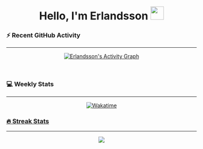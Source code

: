 <h1 align="center">Hello, I'm Erlandsson <img src="https://media.giphy.com/media/hvRJCLFzcasrR4ia7z/giphy.gif" width="35px"></h1>

<!-- <h2>Contact Me</h2>

<p align="left">
	<a href="mailto:antonpang05@gmail.com"><img src="https://img.shields.io/badge/Email-%23EA4335.svg?style=for-the-badge&logo=gmail&logoColor=white&color=red" alt="Email"/></a>
	<a href="https://discordapp.com/users/269573362127339520/"><img src="https://img.shields.io/badge/Discord-%23EA4335.svg?style=for-the-badge&logo=discord&logoColor=white&color=blue" alt="Discord"/></a>
</p>

<br> -->

<h3>⚡ Recent GitHub Activity</h3>

---

<p align="center"><a href="https://github.com/ErlandssonA"><img alt="Erlandsson's Activity Graph" src="https://github-readme-activity-graph.vercel.app/graph?username=ErlandssonA&custom_title=Erlandsson's%20Contribution%20Graph&theme=tokyo-night&area=true" /></a></p>
<br>

<h3>💻 Weekly Stats</h3>

---

<p align = "center">
	<a href="https://wakatime.com/@Erlandsson"> <img alt = "Wakatime" src="https://github-readme-stats.vercel.app/api/wakatime?username=Erlandsson&api_domain=time.erlandev.com&langs_count=8&layout=default&theme=tokyonight&custom_title=Weekly%20Coding%20Stats">
</p>

<h3>🔥 Streak Stats</h3>

---

<p align="center"><a href="https://github.com/ErlandssonA"><img src="https://streak-stats.demolab.com?user=ErlandssonA&theme=tokyonight&border_radius=5" /></a></p>
